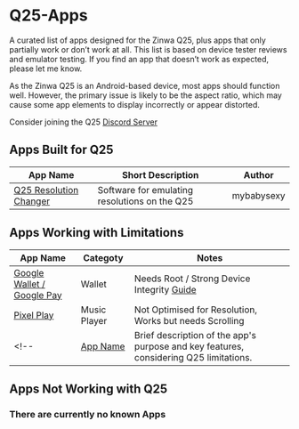 # Q25-Apps
A curated list of apps designed for the Zinwa Q25, plus apps that only partially work or don’t work at all.
This list is based on device tester reviews and emulator testing.
If you find an app that doesn’t work as expected, please let me know.

As the Zinwa Q25 is an Android-based device, most apps should function well. 
However, the primary issue is likely to be the aspect ratio, which may cause some app elements to display incorrectly or appear distorted.

Consider joining the Q25 [Discord Server](https://discord.com/invite/D2P7UqFdXz)

## Apps Built for Q25


| App Name | Short Description | Author |
|----------|-------------------|-------|
| [Q25 Resolution Changer](https://github.com/mybabysexy/q25-res-changer) | Software for emulating resolutions on the Q25 | mybabysexy |

<!--
## Apps specifically tested to work with Q25

| App Name | Cetegory | Notes |
|----------|-------------------|-------|
| [Apple Music](https://play.google.com/store/apps/details/Apple_Music?id=com.apple.android.music&hl=gsw) | Music Provider |  |
| [Youtube Music](https://play.google.com/store/apps/details?id=com.google.android.apps.youtube.music&hl=gsw) | Music Provider |  |
| [ChatGPT](https://play.google.com/store/apps/details?id=com.openai.chatgpt&utm_source=emea_Med) | AI |  |
| [Reddit]((https://play.google.com/store/apps/details?id=com.reddit.frontpage&utm_source=emea_Med)) |  |  |
| [Instagram](https://play.google.com/store/apps/details?id=com.instagram.android&hl=en) | Social Media |  |
| [Naver Whale Browser](https://play.google.com/store/apps/details?id=com.naver.whale&hl=en) | Browser | Trackpad Support |

| [App Name](https://example.com/app3) | Brief description of the app's purpose and functionality on Q25. | Notes on general compatibility or usage with Q25. |
-->
## Apps Working with Limitations

| App Name | Categoty | Notes |
|----------|-------------------|-------|
| [Google Wallet / Google Pay](https://play.google.com/store/apps/details?id=com.google.android.apps.walletnfcrel&hl=en) | Wallet | Needs Root / Strong Device Integrity [Guide](https://xdaforums.com/t/guide-how-to-pass-strong-integrity-on-android-step-by-step-guide.4729435/) |
| [Pixel Play](https://github.com/theovilardo/PixelPlay) | Music Player | Not Optimised for Resolution, Works but needs Scrolling |
<!--| [App Name](https://example.com/app2) | Brief description of the app's purpose and key features, considering Q25 limitations. | Notes on specific limitations or workarounds for Q25 compatibility. | -->
## Apps Not Working with Q25
### There are currently no known Apps
<!--
| App Name | Category | Notes |
|----------|-------------------|-------|
| [App Name](https://example.com/app1) | Brief description of the app's purpose and why it fails on Q25. | Notes on specific compatibility issues or reasons for failure. |-->
